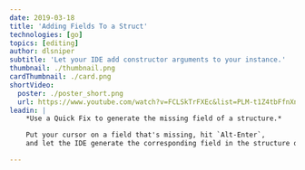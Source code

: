 ```yaml
---
date: 2019-03-18
title: 'Adding Fields To a Struct'
technologies: [go]
topics: [editing]
author: dlsniper
subtitle: 'Let your IDE add constructor arguments to your instance.'
thumbnail: ./thumbnail.png
cardThumbnail: ./card.png
shortVideo:
  poster: ./poster_short.png
  url: https://www.youtube.com/watch?v=FCLSkTrFXEc&list=PLM-t1Z4tbFfnXnghmtk6WVz10_pivOw25&index=19&t=0s
leadin: |
    *Use a Quick Fix to generate the missing field of a structure.*

    Put your cursor on a field that's missing, hit `Alt-Enter`,
    and let the IDE generate the corresponding field in the structure definition.

---
```

